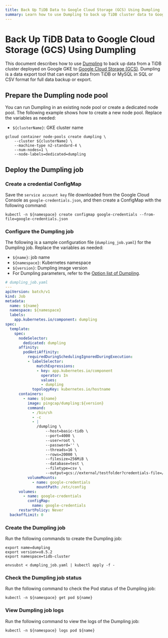 ```yaml
---
title: Back Up TiDB Data to Google Cloud Storage (GCS) Using Dumpling
summary: Learn how to use Dumpling to back up TiDB cluster data to Google Cloud Storage (GCS).
---
```


# Back Up TiDB Data to Google Cloud Storage (GCS) Using Dumpling

This document describes how to use [Dumpling](https://docs.pingcap.com/tidb/stable/dumpling-overview/) to back up data from a TiDB cluster deployed on Google GKE to [Google Cloud Storage (GCS)](https://cloud.google.com/storage/docs). Dumpling is a data export tool that can export data from TiDB or MySQL in SQL or CSV format for full data backup or export.

## Prepare the Dumpling node pool

You can run Dumpling in an existing node pool or create a dedicated node pool. The following example shows how to create a new node pool. Replace the variables as needed:

- `${clusterName}`: GKE cluster name

```shell
gcloud container node-pools create dumpling \
    --cluster ${clusterName} \
    --machine-type n2-standard-4 \
    --num-nodes=1 \
    --node-labels=dedicated=dumpling
```

## Deploy the Dumpling job

### Create a credential ConfigMap

Save the `service account key` file downloaded from the Google Cloud Console as `google-credentials.json`, and then create a ConfigMap with the following command:

```shell
kubectl -n ${namespace} create configmap google-credentials --from-file=google-credentials.json
```

### Configure the Dumpling job

The following is a sample configuration file (`dumpling_job.yaml`) for the Dumpling job. Replace the variables as needed:

- `${name}`: job name
- `${namespace}`: Kubernetes namespace
- `${version}`: Dumpling image version
- For Dumpling parameters, refer to the [Option list of Dumpling](https://docs.pingcap.com/tidb/stable/dumpling-overview/#option-list-of-dumpling).

```yaml
# dumpling_job.yaml
---
apiVersion: batch/v1
kind: Job
metadata:
  name: ${name}
  namespace: ${namespace}
  labels:
    app.kubernetes.io/component: dumpling
spec:
  template:
    spec:
      nodeSelector:
        dedicated: dumpling
      affinity:
        podAntiAffinity:
          requiredDuringSchedulingIgnoredDuringExecution:
          - labelSelector:
              matchExpressions:
              - key: app.kubernetes.io/component
                operator: In
                values:
                - dumpling
            topologyKey: kubernetes.io/hostname
      containers:
        - name: ${name}
          image: pingcap/dumpling:${version}
          command:
            - /bin/sh
            - -c
            - |
              /dumpling \
                  --host=basic-tidb \
                  --port=4000 \
                  --user=root \
                  --password='' \
                  --threads=16 \
                  --rows=20000 \
                  --filesize=256MiB \
                  --database=test \
                  --filetype=csv \
                  --output=gcs://external/testfolder?credentials-file=/etc/config/google-credentials.json
          volumeMounts:
            - name: google-credentials
              mountPath: /etc/config
      volumes:
        - name: google-credentials
          configMap:
            name: google-credentials
      restartPolicy: Never
  backoffLimit: 0
```

### Create the Dumpling job

Run the following commands to create the Dumpling job:

```shell
export name=dumpling
export version=v8.5.2
export namespace=tidb-cluster

envsubst < dumpling_job.yaml | kubectl apply -f -
```

### Check the Dumpling job status

Run the following command to check the Pod status of the Dumpling job:

```shell
kubectl -n ${namespace} get pod ${name}
```

### View Dumpling job logs

Run the following command to view the logs of the Dumpling job:

```shell
kubectl -n ${namespace} logs pod ${name}
```

